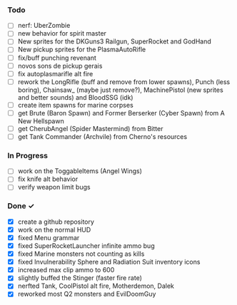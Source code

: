 ### Todo

- [ ] nerf: UberZombie  
- [ ] new behavior for spirit master  
- [ ] New sprites for the DKGuns3 Railgun, SuperRocket and GodHand  
- [ ] New pickup sprites for the PlasmaAutoRifle  
- [ ] fix/buff punching revenant  
- [ ] novos sons de pickup gerais  
- [ ] fix autoplasmarifle alt fire  
- [ ] rework the LongRifle (buff and remove from lower spawns), Punch (less boring), Chainsaw_ (maybe just remove?), MachinePistol (new sprites and better sounds) and BloodSSG (idk)  
- [ ] create item spawns for marine corpses  
- [ ] get Brute (Baron Spawn) and Former Berserker (Cyber Spawn) from A New Hellspawn  
- [ ] get CherubAngel (Spider Mastermind) from Bitter
- [ ] get Tank Commander (Archvile) from Cherno's resources

### In Progress  

- [ ] work on the ToggableItems (Angel Wings)  
- [ ] fix knife alt behavior  
- [ ] verify weapon limit bugs  

### Done ✓

- [x] create a github repository  
- [x] work on the normal HUD
- [x] fixed Menu grammar
- [x] fixed SuperRocketLauncher infinite ammo bug  
- [x] fixed Marine monsters not counting as kills
- [x] fixed Invulnerability Sphere and Radiation Suit inventory icons
- [x] increased max clip ammo to 600
- [x] slightly buffed the Stinger (faster fire rate)
- [x] nerfted Tank, CoolPistol alt fire, Motherdemon, Dalek
- [x] reworked most Q2 monsters and EvilDoomGuy
